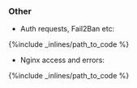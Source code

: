 ### Other

*   Auth requests, Fail2Ban etc: 

{%include _inlines/path_to_code %}



*   Nginx access and errors: 

{%include _inlines/path_to_code %}



